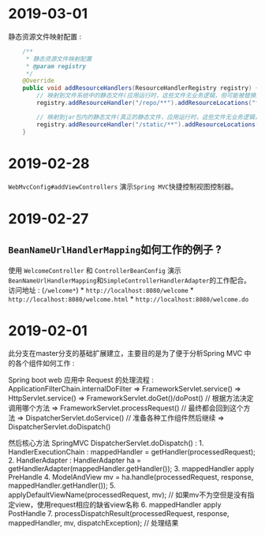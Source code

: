 # 2019-03-01
静态资源文件映射配置 :
```java
    /**
     * 静态资源文件映射配置
     * @param registry
     */
    @Override
    public void addResourceHandlers(ResourceHandlerRegistry registry) {
        // 映射到文件系统中的静态文件(应用运行时，这些文件无业务逻辑，但可能被替换或者修改)
        registry.addResourceHandler("/repo/**").addResourceLocations("file:/tmp/");

        // 映射到jar包内的静态文件(真正的静态文件，应用运行时，这些文件无业务逻辑，也不能被替换或者修改)
        registry.addResourceHandler("/static/**").addResourceLocations("classpath:/static/");
    }
```

# 2019-02-28
`WebMvcConfig#addViewControllers` 演示`Spring MVC`快捷控制视图控制器。

# 2019-02-27

## `BeanNameUrlHandlerMapping`如何工作的例子 ?
使用 `WelcomeController` 和 `ControllerBeanConfig` 演示 `BeanNameUrlHandlerMapping`和`SimpleControllerHandlerAdapter`的工作配合。
访问地址 : (`/welcome*`)
    * `http://localhost:8080/welcome`
    * `http://localhost:8080/welcome.html`
    * `http://localhost:8080/welcome.do`

# 2019-02-01

此分支在master分支的基础扩展建立，主要目的是为了便于分析Spring MVC 中的各个组件如何工作 :

Spring boot web 应用中 Request 的处理流程 :
ApplicationFilterChain.internalDoFilter
    => FrameworkServlet.service()
    => HttpServlet.service()
    => FrameworkServlet.doGet()/doPost() // 根据方法决定调用哪个方法
    => FrameworkServlet.processRequest() // 最终都会回到这个方法
    => DispatcherServlet.doService() // 准备各种工作组件然后继续
    => DispatcherServlet.doDispatch()

然后核心方法 SpringMVC DispatcherServlet.doDispatch() :
    1. HandlerExecutionChain : mappedHandler = getHandler(processedRequest);
    2. HandlerAdapter : HandlerAdapter ha = getHandlerAdapter(mappedHandler.getHandler());
    3. mappedHandler apply PreHandle
    4. ModelAndView mv = ha.handle(processedRequest, response, mappedHandler.getHandler());
    5. applyDefaultViewName(processedRequest, mv); // 如果mv不为空但是没有指定view，使用request相应的缺省view名称
    6. mappedHandler apply PostHandle
    7. processDispatchResult(processedRequest, response, mappedHandler, mv, dispatchException); // 处理结果
